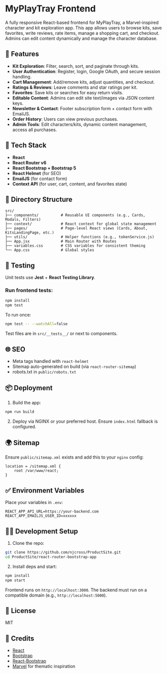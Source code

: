 # MyPlayTray Frontend

A fully responsive React-based frontend for MyPlayTray, a Marvel-inspired character and kit exploration app. This app allows users to browse kits, save favorites, write reviews, rate items, manage a shopping cart, and checkout. Admins can edit content dynamically and manage the character database.

## 🚀 Features

- **Kit Exploration**: Filter, search, sort, and paginate through kits.
- **User Authentication**: Register, login, Google OAuth, and secure session handling.
- **Cart Management**: Add/remove kits, adjust quantities, and checkout.
- **Ratings & Reviews**: Leave comments and star ratings per kit.
- **Favorites**: Save kits or searches for easy return visits.
- **Editable Content**: Admins can edit site text/images via JSON content keys.
- **Newsletter & Contact**: Footer subscription form + contact form with EmailJS.
- **Order History**: Users can view previous purchases.
- **Admin Tools**: Edit characters/kits, dynamic content management, access all purchases.

## 💠 Tech Stack

- **React**
- **React Router v6**
- **React Bootstrap + Bootstrap 5**
- **React Helmet** (for SEO)
- **EmailJS** (for contact form)
- **Context API** (for user, cart, content, and favorites state)

## 📁 Directory Structure

```
src/
├── components/          # Reusable UI components (e.g., Cards, Modals, Filters)
├── context/             # React context for global state management
├── pages/               # Page-level React views (Cards, About, KitsLandingPage, etc.)
├── utils/               # Helper functions (e.g., tokenService.js)
├── App.jsx              # Main Router with Routes
├── variables.css        # CSS variables for consistent theming
└── App.css              # Global styles
```

## 🧪 Testing

Unit tests use **Jest** + **React Testing Library**.

### Run frontend tests:

```bash
npm install
npm test
```

To run once:

```bash
npm test -- --watchAll=false
```

Test files are in `src/__tests__/` or next to components.

## 🌐 SEO

- Meta tags handled with `react-helmet`
- Sitemap auto-generated on build (via `react-router-sitemap`)
- robots.txt in `public/robots.txt`

## 📦 Deployment

1. Build the app:

```bash
npm run build
```

2. Deploy via NGINX or your preferred host. Ensure `index.html` fallback is configured.

## 🌍 Sitemap

Ensure `public/sitemap.xml` exists and add this to your `nginx` config:

```nginx
location = /sitemap.xml {
    root /var/www/react;
}
```

## ✅ Environment Variables

Place your variables in `.env`:

```
REACT_APP_API_URL=https://your-backend.com
REACT_APP_EMAILJS_USER_ID=xxxxxx
```

## 🧑‍💻 Development Setup

1. Clone the repo:

```bash
git clone https://github.com/njcross/ProductSite.git
cd ProductSite/react-router-bootstrap-app
```

2. Install deps and start:

```bash
npm install
npm start
```

Frontend runs on `http://localhost:3000`. The backend must run on a compatible domain (e.g., `http://localhost:5000`).

## 📜 License

MIT

## 🙌 Credits

- [React](https://reactjs.org/)
- [Bootstrap](https://getbootstrap.com/)
- [React-Bootstrap](https://react-bootstrap.github.io/)
- [Marvel](https://www.marvel.com/) for thematic inspiration